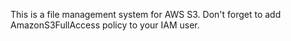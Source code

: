 This is a file management system for AWS S3.
Don't forget to add AmazonS3FullAccess policy to your IAM user.
